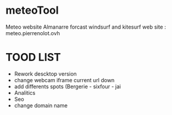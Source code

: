 # meteoTool
Meteo website Almanarre forcast windsurf and kitesurf
web site : meteo.pierrenolot.ovh

# TOOD LIST
- Rework descktop version
- change webcam iframe current url down
- add differents spots (Bergerie - sixfour - jai
- Analitics
- Seo
- change domain name
